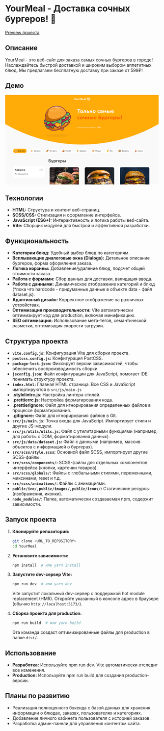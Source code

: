 # YourMeal - Доставка сочных бургеров! 🍔

[Preview проекта](public/readme/preview.png)

## Описание

YourMeal - это веб-сайт для заказа самых сочных бургеров в городе! Наслаждайтесь быстрой доставкой и широким выбором аппетитных блюд.  Мы предлагаем бесплатную доставку при заказе от 599₽!

## Демо

<img src="./public/readme/preview.png" alt="Preview проекта" width="500">

## Технологии

*   **HTML:** Структура и контент веб-страниц.
*   **SCSS/CSS:** Стилизация и оформление интерфейса.
*   **JavaScript (ES6+):**  Интерактивность и логика работы веб-сайта.
*   **Vite:** Сборщик модулей для быстрой и эффективной разработки.

## Функциональность

*   **Категории блюд:**  Удобный выбор блюд по категориям.
*   **Всплывающие диалоговые окна (Dialogs):**  Детальное описание бургеров, форма оформления заказа.
*   **Логика корзины:** Добавление/удаление блюд, подсчет общей стоимости заказа.
*   **Работа с формами:**  Сбор данных для доставки, валидация ввода.
*   **Работа с данными:**  Динамическое отображение категорий и блюд (*пока что hardcode - придуманные данные в объекте data - файл dataset.js).
*   **Адаптивный дизайн:**  Корректное отображение на различных устройствах.
*   **Оптимизация производительности:**  Vite автоматически оптимизирует код для production, включая минификацию.
*   **SEO оптимизация:**  Использование мета-тегов, семантической разметки, оптимизация скорости загрузки.

## Структура проекта

*   **`vite.config.js`:** Конфигурация Vite для сборки проекта.
*   **`postcss.config.js`:** Конфигурация PostCSS.
*   **`package-lock.json`:**  Фиксирует версии зависимостей, чтобы обеспечить воспроизводимость сборки.
*   **`jsconfig.json`:**  Файл конфигурации для JavaScript, помогает IDE понимать структуру проекта.
*   **`index.html`:**  Главная HTML страница.  Все CSS и JavaScript импортируются в `src/js/main.js`
*   **.stylelintrc.js**: Настройка линтера стилей.
*   **.prettierrc.js**: Настройка форматирования кода.
*   **.prettierignore**: Файл для игнорирования определенных файлов в процессе форматирования.
*   **.gitignore:** Файл для игнорирования файлов в Git.
*   **`src/js/main.js`:** Точка входа для JavaScript. Импортирует стили и другие JS-модули.
*   **`src/js/utils/utils.js`:**  Файл с утилитарными функциями (например, для работы с DOM, форматирования данных).
*   **`src/js/data/dataset.js`:**  Файл с данными (например, массив объектов с информацией о бургерах).
*   **`src/scss/style.scss`:**  Основной файл SCSS, импортирует другие SCSS-файлы.
*   **`src/scss/components/`:**  SCSS-файлы для отдельных компонентов интерфейса (кнопки, карточки товаров).
*   **`src/scss/globals/`:**  Файлы с глобальными стилями, переменными, миксинами, reset и т.д.
*   **`src/scss/animations/`:** Файлы с анимациями.
*   **`public/ico/`, `public/images/`, `public/icons/`:** Статические ресурсы (изображения, иконки).
*   **`node_modules/`:**  Папка, автоматически создаваемая npm, содержит зависимости.

## Запуск проекта

1.  **Клонируйте репозиторий:**

    ```bash
    git clone <URL_TO_REPOSITORY>
    cd YourMeal
    ```

2.  **Установите зависимости:**

    ```bash
    npm install  # или yarn install
    ```

3.  **Запустите dev-сервер Vite:**

    ```bash
    npm run dev  # или yarn dev
    ```

    Vite запустит локальный dev-сервер с поддержкой hot module replacement (HMR).  Откройте указанный в консоле адрес в браузере (обычно `http://localhost:5173/`).

4.  **Сборка проекта для production:**

    ```bash
    npm run build  # или yarn build
    ```

    Эта команда создаст оптимизированные файлы для production в папке `dist/`.

## Использование

*   **Разработка:** Используйте npm run dev. Vite автоматически отследит все изменения.
*   **Production:** Используйте npm run build для создания production-версии.

## Планы по развитию

*   Реализация полноценного бэкенда с базой данных для хранения информации о блюдах, заказах, пользователях и категориях.
*   Добавление личного кабинета пользователя с историей заказов.
*   Разработка админ-панели для управления контентом сайта.
